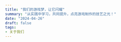 ```yaml
---
title: "我们的游戏梦，让它闪耀"
summary: "从实践中学习，共同提升，点亮游戏制作的技艺之光！"
date: "2024-04-26"
draft: false
tags:
- 关于我们
---
```


